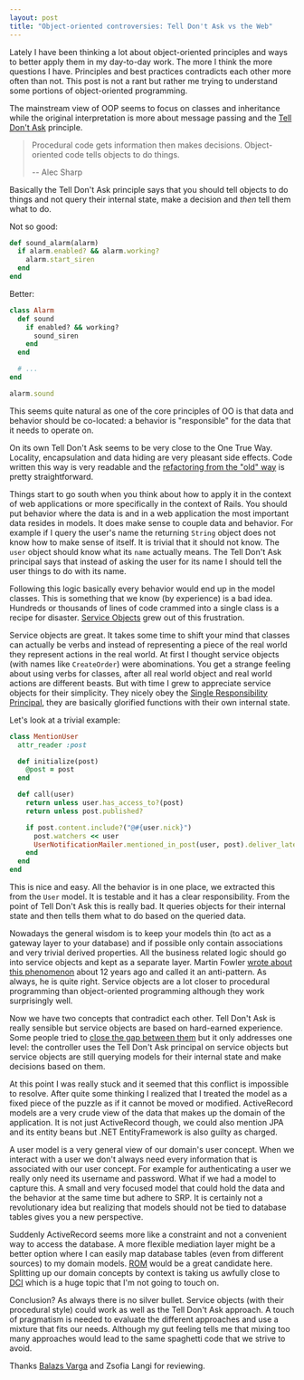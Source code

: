 ```yaml
---
layout: post
title: "Object-oriented controversies: Tell Don't Ask vs the Web"
---
```


Lately I have been thinking a lot about object-oriented principles and ways to better apply them in my day-to-day work. The more I think the more questions I have. Principles and best practices contradicts each other more often than not. This post is not a rant but rather me trying to understand some portions of object-oriented programming.

The mainstream view of OOP seems to focus on classes and inheritance while the original interpretation is more about message passing and the [Tell Don't Ask][tda] principle.

> Procedural code gets information then makes decisions. Object-oriented code tells objects to do things.
>
> -- Alec Sharp

Basically the Tell Don't Ask principle says that you should tell objects to do things and not query their internal state, make a decision and _then_ tell them what to do.

Not so good:

~~~ruby
def sound_alarm(alarm)
  if alarm.enabled? && alarm.working?
    alarm.start_siren
  end
end
~~~

Better:

~~~ruby
class Alarm
  def sound
    if enabled? && working?
      sound_siren
    end
  end

  # ...
end

alarm.sound
~~~

This seems quite natural as one of the core principles of OO is that data and behavior should be co-located: a behavior is "responsible" for the data that it needs to operate on.

On its own Tell Don't Ask seems to be very close to the One True Way. Locality, encapsulation and data hiding are very pleasant side effects. Code written this way is very readable and the [refactoring from the "old" way][tda_refactor] is pretty straightforward.

Things start to go south when you think about how to apply it in the context of web applications or more specifically in the context of Rails. You should put behavior where the data is and in a web application the most important data resides in models. It does make sense to couple data and behavior. For example if I query the user's name the returning `String` object does not know how to make sense of itself. It is trivial that it should not know. The `user` object should know what its `name` actually means. The Tell Don't Ask principal says that instead of asking the user for its name I should tell the user things to do with its name.

Following this logic basically every behavior would end up in the model classes. This is something that we know (by experience) is a bad idea. Hundreds or thousands of lines of code crammed into a single class is a recipe for disaster. [Service Objects][service_object] grew out of this frustration.

Service objects are great. It takes some time to shift your mind that classes can actually be verbs and instead of representing a piece of the real world they represent actions in the real world. At first I thought service objects (with names like `CreateOrder`) were abominations. You get a strange feeling about using verbs for classes, after all real world object and real world actions are different beasts. But with time I grew to appreciate service objects for their simplicity. They nicely obey the [Single Responsibility Principal][srp], they are basically glorified functions with their own internal state.

Let's look at a trivial example:

~~~ruby
class MentionUser
  attr_reader :post

  def initialize(post)
    @post = post
  end

  def call(user)
    return unless user.has_access_to?(post)
    return unless post.published?

    if post.content.include?("@#{user.nick}")
      post.watchers << user
      UserNotificationMailer.mentioned_in_post(user, post).deliver_later
    end
  end
end
~~~

This is nice and easy. All the behavior is in one place, we extracted this from the `User` model. It is testable and it has a clear responsibility. From the point of Tell Don't Ask this is really bad. It queries objects for their internal state and then tells them what to do based on the queried data.

Nowadays the general wisdom is to keep your models thin (to act as a gateway layer to your database) and if possible only contain associations and very trivial derived properties. All the business related logic should go into service objects and kept as a separate layer. Martin Fowler [wrote about this phenomenon][anemic_model] about 12 years ago and called it an anti-pattern. As always, he is quite right. Service objects are a lot closer to procedural programming than object-oriented programming although they work surprisingly well.

Now we have two concepts that contradict each other. Tell Don't Ask is really sensible but service objects are based on hard-earned experience. Some people tried to [close the gap between them][service_object_event] but it only addresses one level: the controller uses the Tell Don't Ask principal on service objects but service objects are still querying models for their internal state and make decisions based on them.

At this point I was really stuck and it seemed that this conflict is impossible to resolve. After quite some thinking I realized that I treated the model as a fixed piece of the puzzle as if it cannot be moved or modified. ActiveRecord models are a very crude view of the data that makes up the domain of the application. It is not just ActiveRecord though, we could also mention JPA and its entity beans but .NET EntityFramework is also guilty as charged.

A user model is a very general view of our domain's user concept. When we interact with a user we don't always need every information that is associated with our user concept. For example for authenticating a user we really only need its username and password. What if we had a model to capture this. A small and very focused model that could hold the data and the behavior at the same time but adhere to SRP. It is certainly not a revolutionary idea but realizing that models should not be tied to database tables gives you a new perspective.

Suddenly ActiveRecord seems more like a constraint and not a convenient way to access the database. A more flexible mediation layer might be a better option where I can easily map database tables (even from different sources) to my domain models. [ROM][rom] would be a great candidate here. Splitting up our domain concepts by context is taking us awfully close to [DCI][dci] which is a huge topic that I'm not going to touch on.

Conclusion? As always there is no silver bullet. Service objects (with their procedural style) could work as well as the Tell Don't Ask approach. A touch of pragmatism is needed to evaluate the different approaches and use a mixture that fits our needs. Although my gut feeling tells me that mixing too many approaches would lead to the same spaghetti code that we strive to avoid.

Thanks [Balazs Varga][balo_blog] and Zsofia Langi for reviewing.

[tda]: https://pragprog.com/articles/tell-dont-ask
[tda_refactor]: https://robots.thoughtbot.com/tell-dont-ask
[service_object]: http://brewhouse.io/blog/2014/04/30/gourmet-service-objects.html
[srp]: https://en.wikipedia.org/wiki/Single_responsibility_principle
[anemic_model]: http://www.martinfowler.com/bliki/AnemicDomainModel.html
[service_object_event]: http://blog.jasonharrelson.com/blog/2014/03/04/ruby-oop-events-and-the-tell-dont-ask-principle/
[rom]: http://rom-rb.org/
[dci]: https://en.wikipedia.org/wiki/Data,_context_and_interaction
[balo_blog]: http://blog.vbalazs.me/
